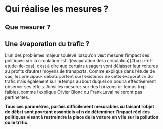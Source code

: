 # Qui réalise les mesures ?

## Que mesurer ?

## Une évaporation du trafic ?
L’un des problèmes majeur soulevé lorsqu’on veut mesurer l’impact des politiques sur la circulation est l’(évaporation de la circulation)(#bazar-et-etude-de-cas), c’est à dire que  certains usagers vont délaisser leur voitures au profits d’autres moyens de transports. Comme expliqué dans l’étude de cas, les principaux débats portent sur l’existence de cette évaporation du trafic  mais également sur le temps au bout duquel on pourra effectivement observer ses effets. Ainsi les mesures sur des horizons de temps trop faibles, comme l’explique Olivier Blond ou Frank Laval ne seront pas pertinentes.

**Tous ces paramètres, parfois difficilement mesurables ou faisant l’objet de débat sont pourtant essentiels afin de déterminer l’impact réel des politiques visant à restreindre la place de la voiture en ville sur la pollution ou le trafic.**
